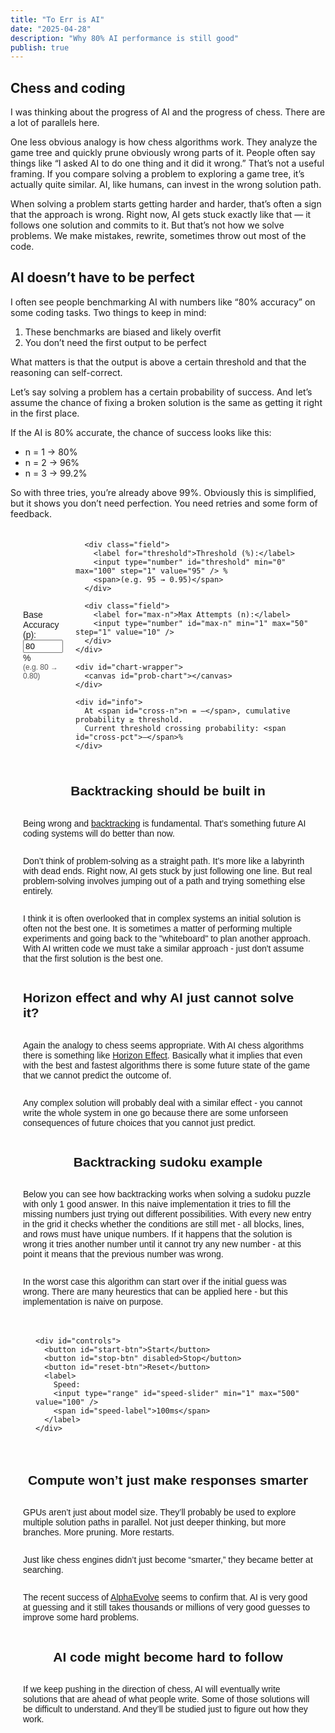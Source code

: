 ```yaml
---
title: "To Err is AI"
date: "2025-04-28"
description: "Why 80% AI performance is still good"
publish: true 
---
```


## Chess and coding

I was thinking about the progress of AI and the progress of chess. There are a lot of parallels here.

One less obvious analogy is how chess algorithms work. They analyze the game tree and quickly prune obviously wrong parts of it. People often say things like “I asked AI to do one thing and it did it wrong.” That’s not a useful framing. If you compare solving a problem to exploring a game tree, it’s actually quite similar. AI, like humans, can invest in the wrong solution path.

When solving a problem starts getting harder and harder, that’s often a sign that the approach is wrong. Right now, AI gets stuck exactly like that — it follows one solution and commits to it. But that’s not how we solve problems. We make mistakes, rewrite, sometimes throw out most of the code.

## AI doesn’t have to be perfect

I often see people benchmarking AI with numbers like “80% accuracy” on some coding tasks. Two things to keep in mind:

1. These benchmarks are biased and likely overfit
2. You don’t need the first output to be perfect

What matters is that the output is above a certain threshold and that the reasoning can self-correct.

Let’s say solving a problem has a certain probability of success. And let’s assume the chance of fixing a broken solution is the same as getting it right in the first place.

If the AI is 80% accurate, the chance of success looks like this:

* n = 1 → 80%
* n = 2 → 96%
* n = 3 → 99.2%

So with three tries, you’re already above 99%. Obviously this is simplified, but it shows you don’t need perfection. You need retries and some form of feedback.

<div id="prob-container">
  <style>
    /* Container */
    #prob-container {
      display: flex;
      flex-direction: column;
      align-items: center;
      font-family: sans-serif;
      margin: 20px;
    }

    /* Controls */
    #controls {
      display: flex;
      flex-wrap: wrap;
      gap: 12px;
      align-items: center;
      margin-bottom: 20px;
    }
    #controls label {
      font-size: 14px;
    }
    #controls input[type="number"] {
      width: 60px;
      padding: 4px;
      font-size: 14px;
    }
    #controls input[type="range"] {
      width: 150px;
    }
    #controls .field {
      display: flex;
      flex-direction: column;
      align-items: flex-start;
      font-size: 14px;
    }
    #controls .field span {
      font-size: 12px;
      color: #555;
    }

    /* Canvas */
    #chart-wrapper {
      position: relative;
      width: 600px;
      height: 400px;
      border: 1px solid #ccc;
      background-color: #fafafa;
    }
    #prob-chart {
      width: 100%;
      height: 100%;
    }

    /* Legend / Info below chart */
    #info {
      margin-top: 12px;
      font-size: 14px;
    }
    #info span {
      font-weight: bold;
      color: #007bff;
    }
  </style>

   <div id="controls">
      <div class="field">
        <label for="base-prob">Base Accuracy (p):</label>
        <input type="number" id="base-prob" min="0" max="100" step="1" value="80" /> %
        <span>(e.g. 80 → 0.80)</span>
      </div>

      <div class="field">
        <label for="threshold">Threshold (%):</label>
        <input type="number" id="threshold" min="0" max="100" step="1" value="95" /> %
        <span>(e.g. 95 → 0.95)</span>
      </div>

      <div class="field">
        <label for="max-n">Max Attempts (n):</label>
        <input type="number" id="max-n" min="1" max="50" step="1" value="10" />
      </div>
    </div>

    <div id="chart-wrapper">
      <canvas id="prob-chart"></canvas>
    </div>

    <div id="info">
      At <span id="cross-n">n = –</span>, cumulative probability ≥ threshold.
      Current threshold crossing probability: <span id="cross-pct">–</span>%
    </div>

  <script>
    // ======== SETUP ========
    const canvas = document.getElementById("prob-chart");
    const ctx = canvas.getContext("2d");
    // Make the canvas high‐DPI–ready
    function resizeCanvasToDisplaySize(canvas) {
      const rect = canvas.getBoundingClientRect();
      if (
        canvas.width !== rect.width ||
        canvas.height !== rect.height
      ) {
        canvas.width = rect.width * window.devicePixelRatio;
        canvas.height = rect.height * window.devicePixelRatio;
        ctx.scale(window.devicePixelRatio, window.devicePixelRatio);
      }
    }
    resizeCanvasToDisplaySize(canvas);

    // Control elements
    const baseProbInput = document.getElementById("base-prob");
    const thresholdInput = document.getElementById("threshold");
    const maxNInput = document.getElementById("max-n");

    const crossNSpan = document.getElementById("cross-n");
    const crossPctSpan = document.getElementById("cross-pct");

    // When any input changes, redraw
    [baseProbInput, thresholdInput, maxNInput].forEach((el) => {
      el.addEventListener("input", drawChart);
    });

    // ======== CORE LOGIC ========
    function drawChart() {
      resizeCanvasToDisplaySize(canvas);

      // Parse inputs
      let p = parseFloat(baseProbInput.value) / 100;
      let threshold = parseFloat(thresholdInput.value) / 100;
      let maxN = parseInt(maxNInput.value, 10);

      if (isNaN(p) || p < 0) p = 0;
      if (p > 1) p = 1;
      if (isNaN(threshold) || threshold < 0) threshold = 0;
      if (threshold > 1) threshold = 1;
      if (isNaN(maxN) || maxN < 1) maxN = 1;

      // Compute cumulative probabilities for n = 1…maxN
      // cumProb[n] = 1 - (1 - p)^n
      const cumProbs = [];
      for (let n = 1; n <= maxN; n++) {
        const cp = 1 - Math.pow(1 - p, n);
        cumProbs.push(cp);
      }

      // Find smallest n where cumProbs[n-1] >= threshold
      let crossN = null;
      for (let i = 0; i < cumProbs.length; i++) {
        if (cumProbs[i] >= threshold) {
          crossN = i + 1;
          break;
        }
      }
      let crossPct = crossN !== null ? (cumProbs[crossN - 1] * 100).toFixed(1) : null;

      crossNSpan.textContent = crossN === null ? "—" : `n = ${crossN}`;
      crossPctSpan.textContent = crossPct === null ? "—" : `${crossPct}`;

      // === DRAWING ===
      const W = canvas.clientWidth;
      const H = canvas.clientHeight;
      const MARGIN = { top: 40, right: 40, bottom: 40, left: 50 };
      const innerW = W - MARGIN.left - MARGIN.right;
      const innerH = H - MARGIN.top - MARGIN.bottom;

      // Clear background
      ctx.clearRect(0, 0, W, H);
      ctx.save();
      ctx.translate(MARGIN.left, MARGIN.top);

      // Axes lines
      ctx.strokeStyle = "#333";
      ctx.lineWidth = 1;
      // X-axis
      ctx.beginPath();
      ctx.moveTo(0, innerH);
      ctx.lineTo(innerW, innerH);
      ctx.stroke();
      // Y-axis
      ctx.beginPath();
      ctx.moveTo(0, 0);
      ctx.lineTo(0, innerH);
      ctx.stroke();

      // Labels
      ctx.fillStyle = "#333";
      ctx.font = "14px sans-serif";
      ctx.textAlign = "center";
      ctx.fillText("n (attempts)", innerW / 2, innerH + 30);
      ctx.save();
      ctx.rotate(-Math.PI / 2);
      ctx.textAlign = "center";
      ctx.fillText("Cum. Probability (%)", -innerH / 2, -35);
      ctx.restore();

      // Determine Y-axis scale: from 0% up to 100%
      const yMin = 0;
      const yMax = 1; // represent 100% as 1

      // Tick marks and gridlines
      ctx.strokeStyle = "#ddd";
      ctx.fillStyle = "#333";
      ctx.lineWidth = 0.5;
      ctx.font = "12px sans-serif";
      ctx.textAlign = "right";
      ctx.textBaseline = "middle";

      // Horizontal grid at 0.0, 0.2, 0.4, 0.6, 0.8, 1.0
      for (let frac = 0; frac <= 1.0 + 1e-9; frac += 0.2) {
        const y = innerH - (frac - yMin) / (yMax - yMin) * innerH;
        // light grid line
        ctx.beginPath();
        ctx.moveTo(0, y);
        ctx.lineTo(innerW, y);
        ctx.stroke();
        // label at left
        ctx.fillStyle = "#333";
        const pctLabel = Math.round(frac * 100);
        ctx.fillText(pctLabel + "%", -8, y);
      }

      // X-axis ticks for each integer n = 1…maxN
      ctx.textAlign = "center";
      ctx.textBaseline = "top";
      for (let n = 1; n <= maxN; n++) {
        const x = ((n - 1) / (maxN - 1)) * innerW;
        // small vertical tick
        ctx.beginPath();
        ctx.moveTo(x, innerH);
        ctx.lineTo(x, innerH + 6);
        ctx.stroke();
        // label
        ctx.fillStyle = "#333";
        ctx.fillText(n.toString(), x, innerH + 8);
      }

      // Plot cumulative-probability curve
      ctx.strokeStyle = "#007bff";
      ctx.lineWidth = 2;
      ctx.beginPath();
      for (let i = 0; i < cumProbs.length; i++) {
        const n = i + 1;
        const pct = cumProbs[i]; // between 0 and 1
        const x = ((n - 1) / (maxN - 1)) * innerW;
        const y = innerH - ((pct - yMin) / (yMax - yMin)) * innerH;
        if (i === 0) ctx.moveTo(x, y);
        else ctx.lineTo(x, y);
      }
      ctx.stroke();

      // Draw points as dots
      ctx.fillStyle = "#007bff";
      for (let i = 0; i < cumProbs.length; i++) {
        const n = i + 1;
        const pct = cumProbs[i];
        const x = ((n - 1) / (maxN - 1)) * innerW;
        const y = innerH - ((pct - yMin) / (yMax - yMin)) * innerH;
        ctx.beginPath();
        ctx.arc(x, y, 4, 0, 2 * Math.PI);
        ctx.fill();
      }

      // Draw threshold horizontal line
      ctx.strokeStyle = "#ff4d4d";
      ctx.lineWidth = 1.5;
      ctx.setLineDash([6, 4]);
      const yThresh = innerH - ((threshold - yMin) / (yMax - yMin)) * innerH;
      ctx.beginPath();
      ctx.moveTo(0, yThresh);
      ctx.lineTo(innerW, yThresh);
      ctx.stroke();
      ctx.setLineDash([]); // reset

      // If crossN exists, highlight that point
      if (crossN !== null) {
        const i = crossN - 1;
        const x = ((crossN - 1) / (maxN - 1)) * innerW;
        const y = innerH - ((cumProbs[i] - yMin) / (yMax - yMin)) * innerH;
        // draw a larger circle
        ctx.fillStyle = "#ff4d4d";
        ctx.beginPath();
        ctx.arc(x, y, 6, 0, 2 * Math.PI);
        ctx.fill();
      }

      ctx.restore();
    }

    // Initial draw
    drawChart();

    // Redraw on window resize
    window.addEventListener("resize", drawChart);
  </script>
</div>

## Backtracking should be built in

Being wrong and <a href="https://en.wikipedia.org/wiki/Backtracking">backtracking</a> is fundamental. That’s something future AI coding systems will do better than now.

Don’t think of problem-solving as a straight path. It’s more like a labyrinth with dead ends. Right now, AI gets stuck by just following one line. But real problem-solving involves jumping out of a path and trying something else entirely.

I think it is often overlooked that in complex systems an initial solution is often not the best one.
It is sometimes a matter of performing multiple experiments and going back to the "whiteboard" to plan another approach.
With AI written code we must take a similar approach - just don't assume that the first solution is the best one.

## Horizon effect and why AI just cannot solve it?

Again the analogy to chess seems appropriate. With AI chess algorithms there is something like <a href="https://www.chessprogramming.org/Horizon_Effect#:~:text=The%20Horizon%20Effect%20is%20caused,this%20is%20not%20the%20case.">Horizon Effect</a>.
Basically what it implies that even with the best and fastest algorithms there is some future state of the game
that we cannot predict the outcome of. 

Any complex solution will probably deal with a similar effect - you cannot write the whole system in one go because
there are some unforseen consequences of future choices that you cannot just predict.

## Backtracking sudoku example

Below you can see how backtracking works when solving a sudoku puzzle with only 1 good answer.
In this naive implementation it tries to fill the missing numbers just trying out different possibilities.
With every new entry in the grid it checks whether the conditions are still met - all blocks, lines, and rows
must have unique numbers. If it happens that the solution is wrong it tries another number until it cannot
try any new number - at this point it means that the previous number was wrong. 

In the worst case this algorithm can start over if the initial guess was wrong. There are many heurestics that
can be applied here - but this implementation is naive on purpose.

<div markdown="0">
  <style>
    /* Container for the whole widget */
    #sudoku-container {
      display: flex;
      flex-direction: column;
      align-items: center;
      font-family: sans-serif;
      margin: 20px;
    }

    /* The grid itself */
    #sudoku-grid {
      display: grid;
      grid-template-columns: repeat(9, 40px);
      grid-template-rows: repeat(9, 40px);
      gap: 2px;
      margin-bottom: 15px;
    }

    .cell {
      width: 40px;
      height: 40px;
      line-height: 40px;
      text-align: center;
      font-size: 20px;
      border: 1px solid #999;
      box-sizing: border-box;
      user-select: none;
      background-color: #fff;
    }

    /* Thicker borders every 3 cells for 3×3 sub-grid boundaries */
    .cell:nth-child(3n) {
      border-right: 2px solid #000;
    }
    .cell:nth-child(n+19):nth-child(-n+27),
    .cell:nth-child(n+46):nth-child(-n+54),
    .cell:nth-child(n+73):nth-child(-n+81) {
      border-bottom: 2px solid #000;
    }
    .cell:nth-child(1), .cell:nth-child(10), .cell:nth-child(19),
    .cell:nth-child(28), .cell:nth-child(37), .cell:nth-child(46),
    .cell:nth-child(55), .cell:nth-child(64), .cell:nth-child(73) {
      border-left: 2px solid #000;
    }
    .cell:nth-child(-n+9) {
      border-top: 2px solid #000;
    }

    /* Highlight coloring */
    .cell.trying {
      background-color: #e0f7fa; /* light cyan when placing a candidate */
    }
    .cell.failed {
      background-color: #ffcdd2; /* light red when backtracking (removal) */
    }
    .cell.fixed {
      color: #333;
      font-weight: bold;
    }

    /* Controls area */
    #controls {
      display: flex;
      gap: 8px;
      align-items: center;
      margin-bottom: 10px;
    }
    #controls > button {
      padding: 6px 12px;
      font-size: 14px;
      cursor: pointer;
    }
    #controls > label {
      font-size: 14px;
    }
    #speed-slider {
      width: 150px;
    }
  </style>

  <div id="sudoku-container">
    <div id="sudoku-grid"></div>

    <div id="controls">
      <button id="start-btn">Start</button>
      <button id="stop-btn" disabled>Stop</button>
      <button id="reset-btn">Reset</button>
      <label>
        Speed:
        <input type="range" id="speed-slider" min="1" max="500" value="100" />
        <span id="speed-label">100ms</span>
      </label>
    </div>
  </div>

  <script>
    // ======== GLOBAL STATE ========
    const GRID_SIZE = 9;
    let board = [];               // 2D array [row][col], 0 = empty
    let cells = [];               // Flat array of all 81 .cell DIVs
    let isSolving = false;        // true once solve() has started
    let isPaused = false;         // true when “Stop” has been clicked
    let abortRequested = false;   // true after Reset: cancel current solver
    let resumeFunc = null;        // Function to call to resume from pause
    let delayMs = 100;            // Milliseconds delay between each step

    // ======== INITIAL PUZZLE (unique solution) ========
    // 0 = empty. This puzzle has exactly one solution.
    const initialBoard = [
      [5, 3, 0, 0, 7, 0, 0, 0, 0],
      [6, 0, 0, 1, 9, 5, 0, 0, 0],
      [0, 9, 8, 0, 0, 0, 0, 6, 0],

      [8, 0, 0, 0, 6, 0, 0, 0, 3],
      [4, 0, 0, 8, 0, 3, 0, 0, 1],
      [7, 0, 0, 0, 2, 0, 0, 0, 6],

      [0, 6, 0, 0, 0, 0, 2, 8, 0],
      [0, 0, 0, 4, 1, 9, 0, 0, 5],
      [0, 0, 0, 0, 8, 0, 0, 7, 9],
    ];

    // ======== INITIAL RENDER ========
    function createGrid() {
      const grid = document.getElementById("sudoku-grid");
      grid.innerHTML = "";
      cells = [];
      board = [];

      for (let r = 0; r < GRID_SIZE; r++) {
        board[r] = [];
        for (let c = 0; c < GRID_SIZE; c++) {
          const cell = document.createElement("div");
          cell.classList.add("cell");
          cell.dataset.row = r;
          cell.dataset.col = c;

          // If initialBoard[r][c] is nonzero, mark it as a fixed "given"
          const value = initialBoard[r][c];
          if (value !== 0) {
            board[r][c] = value;
            cell.textContent = value;
            cell.classList.add("fixed");
          } else {
            board[r][c] = 0;
            cell.textContent = "";
          }

          grid.appendChild(cell);
          cells.push(cell);
        }
      }
    }

    // ======== UTILITY FUNCTIONS ========
    function sleep(ms) {
      return new Promise((resolve) => setTimeout(resolve, ms));
    }

    async function checkPause() {
      if (abortRequested) throw new Error("abort");
      if (!isPaused) return;
      await new Promise((resolve) => {
        resumeFunc = resolve;
      });
      if (abortRequested) throw new Error("abort");
    }

    function updateCellUI(r, c, num, statusClass = "") {
      const idx = r * GRID_SIZE + c;
      const cell = cells[idx];
      if (num === 0) {
        cell.textContent = "";
      } else {
        cell.textContent = num;
      }
      cell.classList.remove("trying", "failed");
      if (statusClass) {
        cell.classList.add(statusClass);
      }
    }

    function canPlace(r, c, val) {
      // Check row and column
      for (let i = 0; i < GRID_SIZE; i++) {
        if (board[r][i] === val) return false;
        if (board[i][c] === val) return false;
      }
      // Check 3×3 subgrid
      const br = Math.floor(r / 3) * 3;
      const bc = Math.floor(c / 3) * 3;
      for (let dr = 0; dr < 3; dr++) {
        for (let dc = 0; dc < 3; dc++) {
          if (board[br + dr][bc + dc] === val) return false;
        }
      }
      return true;
    }

    // ======== BACKTRACKING SOLVER ========
    async function solveBacktrack() {
      // Find next empty cell
      let row = -1,
        col = -1;
      for (let r = 0; r < GRID_SIZE; r++) {
        for (let c = 0; c < GRID_SIZE; c++) {
          if (board[r][c] === 0) {
            row = r;
            col = c;
            break;
          }
        }
        if (row !== -1) break;
      }
      if (row === -1) {
        // No empty cells → solved
        return true;
      }

      for (let num = 1; num <= 9; num++) {
        await checkPause();

        if (canPlace(row, col, num)) {
          board[row][col] = num;
          updateCellUI(row, col, num, "trying");
          await sleep(delayMs);

          let solved = false;
          try {
            solved = await solveBacktrack();
          } catch (e) {
            throw e; // propagate abort
          }
          if (solved) return true;

          // Backtrack
          board[row][col] = 0;
          updateCellUI(row, col, 0, "failed");
          await sleep(delayMs);
          updateCellUI(row, col, 0);
        }
      }
      return false;
    }

    async function startSolving() {
      isSolving = true;
      abortRequested = false;
      isPaused = false;
      document.getElementById("start-btn").textContent = "Pause";
      document.getElementById("stop-btn").disabled = false;
      try {
        await solveBacktrack();
      } catch (e) {
        if (e.message === "abort") {
          return; // aborted
        }
        console.error(e);
      }
      isSolving = false;
      document.getElementById("start-btn").textContent = "Start";
      document.getElementById("stop-btn").disabled = true;
    }

    // ======== CONTROL HANDLERS ========
    document.getElementById("start-btn").addEventListener("click", () => {
      if (!isSolving) {
        startSolving();
      } else if (isPaused) {
        // Resume
        isPaused = false;
        resumeFunc();
        document.getElementById("start-btn").textContent = "Pause";
        document.getElementById("stop-btn").disabled = false;
      } else {
        // Pause
        isPaused = true;
        document.getElementById("start-btn").textContent = "Resume";
        document.getElementById("stop-btn").disabled = true;
      }
    });

    document.getElementById("stop-btn").addEventListener("click", () => {
      if (isSolving && !isPaused) {
        isPaused = true;
        document.getElementById("start-btn").textContent = "Resume";
        document.getElementById("stop-btn").disabled = true;
      }
    });

    document.getElementById("reset-btn").addEventListener("click", () => {
      if (isSolving) {
        abortRequested = true;
        if (isPaused && resumeFunc) {
          isPaused = false;
          resumeFunc();
        }
      }
      isSolving = false;
      isPaused = false;
      abortRequested = false;
      document.getElementById("start-btn").textContent = "Start";
      document.getElementById("stop-btn").disabled = true;

      // Restore the initial puzzle state
      for (let r = 0; r < GRID_SIZE; r++) {
        for (let c = 0; c < GRID_SIZE; c++) {
          const val = initialBoard[r][c];
          board[r][c] = val;
          updateCellUI(r, c, val);
          if (val !== 0) {
            const idx = r * GRID_SIZE + c;
            cells[idx].classList.add("fixed");
          } else {
            const idx = r * GRID_SIZE + c;
            cells[idx].classList.remove("fixed");
          }
        }
      }
    });

    document.getElementById("speed-slider").addEventListener("input", (e) => {
      delayMs = parseInt(e.target.value, 10);
      document.getElementById("speed-label").textContent = `${delayMs}ms`;
    });

    // ======== INITIALIZE ========
    createGrid();
    document.getElementById("stop-btn").disabled = true;
  </script>
</div>

## Compute won’t just make responses smarter

GPUs aren’t just about model size. They’ll probably be used to explore multiple solution paths in parallel. Not just deeper thinking, but more branches. More pruning. More restarts.

Just like chess engines didn’t just become “smarter,” they became better at searching.

The recent success of <a href="https://deepmind.google/discover/blog/alphaevolve-a-gemini-powered-coding-agent-for-designing-advanced-algorithms/">AlphaEvolve</a> seems to confirm that. AI is very good at guessing and it still takes thousands or millions
of very good guesses to improve some hard problems.

## AI code might become hard to follow

If we keep pushing in the direction of chess, AI will eventually write solutions that are ahead of what people write. Some of those solutions will be difficult to understand. And they’ll be studied just to figure out how they work.
